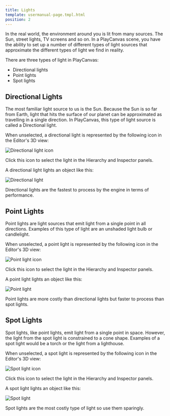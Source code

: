 ```yaml
---
title: Lights
template: usermanual-page.tmpl.html
position: 2
---
```


In the real world, the environment around you is lit from many sources. The Sun, street lights, TV screens and so on. In a PlayCanvas scene, you have the ability to set up a number of different types of light sources that approximate the different types of light we find in reality.

There are three types of light in PlayCanvas:

* Directional lights
* Point lights
* Spot lights

## Directional Lights

The most familiar light source to us is the Sun. Because the Sun is so far from Earth, light that hits the surface of our planet can be approximated as travelling in a single direction. In PlayCanvas, this type of light source is called a Directional light.

When unselected, a directional light is represented by the following icon in the Editor's 3D view:

![Directional light icon][1]

Click this icon to select the light in the Hierarchy and Inspector panels. 

A directional light lights an object like this:

![Directional light][2]

Directional lights are the fastest to process by the engine in terms of performance.

## Point Lights

Point lights are light sources that emit light from a single point in all directions. Examples of this type of light are an unshaded light bulb or candlelight.

When unselected, a point light is represented by the following icon in the Editor's 3D view:

![Point light icon][3]

Click this icon to select the light in the Hierarchy and Inspector panels. 

A point light lights an object like this:

![Point light][4]

Point lights are more costly than directional lights but faster to process than spot lights.

## Spot Lights

Spot lights, like point lights, emit light from a single point in space. However, the light from the spot light is constrained to a cone shape. Examples of a spot light would be a torch or the light from a lighthouse.

When unselected, a spot light is represented by the following icon in the Editor's 3D view:

![Spot light icon][5]

Click this icon to select the light in the Hierarchy and Inspector panels. 

A spot light lights an object like this:

![Spot light][6]

Spot lights are the most costly type of light so use them sparingly.

[1]: /images/user-manual/graphics/lights/directional_icon.jpg
[2]: /images/user-manual/graphics/lights/directional.jpg
[3]: /images/user-manual/graphics/lights/point_icon.jpg
[4]: /images/user-manual/graphics/lights/point.jpg
[5]: /images/user-manual/graphics/lights/spot_icon.jpg
[6]: /images/user-manual/graphics/lights/spot.jpg
